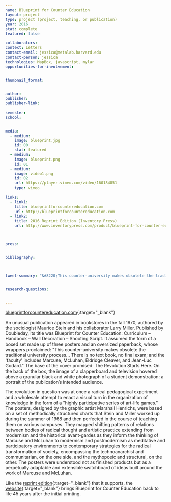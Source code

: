 ```yaml
---
name: Blueprint for Counter Education
layout: project
type: project (project, teaching, or publication)
year: 2016
stat: complete
featured: false

collaborators:
context: Letters
contact-email: jessica@metalab.harvard.edu
contact-person: jessica
technologies: MapBox, javascript, mylar
opportunities-for-involvement:


thumbnail_format:


author:
publisher:
publisher-link:

semester:
school:


media:
  - medium:
    image: blueprint.jpg
    id: 00
    stat: featured
  - medium:
    image: blueprint.png
    id: 01
  - medium:
    image: video1.png
    id: 02
    url: https://player.vimeo.com/video/160184851
    type: vimeo
    
links:
  - link1: 
    title: blueprintforcountereducation.com
    url: http://blueprintforcountereducation.com
  - link2: 
    title: 2016 Reprint Edition (Inventory Press)
    url: http://www.inventorypress.com/product/blueprint-for-counter-education



press:


bibliography:



tweet-summary: "&#8220;This counter-university makes obsolete the traditional university process...&#8221;"


research-questions:


---
```


[blueprintforcountereducation.com](http://blueprintforcountereducation.com){:target="_blank"}

An unusual publication appeared in bookstores in the fall 1970, authored by the sociologist Maurice Stein and his collaborator Larry Miller. Published by Doubleday, its title was Blueprint for Counter Education: Curriculum – Handbook – Wall Decoration – Shooting Script. It assumed the form of a boxed set made up of three posters and an oversized paperback, whose wrappers proclaimed: "This counter-university makes obsolete the traditional university process... There is no text book, no final exam; and the 'faculty' includes Marcuse, McLuhan, Eldridge Cleaver, and Jean-Luc Godard." The base of the cover promised: The Revolution Starts Here. On the back of the box, the image of a clapperboard and television hovered above a granular black and white photograph of a student demonstration: a portrait of the publication’s intended audience.

The revolution in question was at once a radical pedagogical experiment and a wholesale attempt to enact a visual turn in the organization of knowledge in the form of a "highly participative series of art-life games." The posters, designed by the graphic artist Marshall Henrichs, were based on a set of methodically structured charts that Stein and Miller worked up during the summer of 1968 and then perfected in the course of teaching them on various campuses. They mapped shifting patterns of relations between bodies of radical thought and artistic practice extending from modernism and the historical avant-gardes as they inform the thinking of Marcuse and McLuhan to modernism and postmodernism as meditative and participatory environments to contemporary strategies for the radical transformation of society, encompassing the technoanarchist and communitarian, on the one side, and the mythopoeic and structural, on the other. The posters were understood not as finished products but as a perpetually adaptable and extensible switchboard of ideas built around the work of Marcuse and McLuhan.

Like the [reprint edition](http://www.inventorypress.com/product/blueprint-for-counter-education){:target="_blank"} that it supports, the [website](http://blueprintforcountereducation.com){:target="_blank"} brings Blueprint for Counter Education back to life 45 years after the initial printing.
